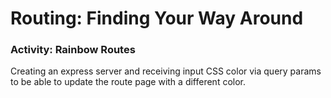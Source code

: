 # Routing: Finding Your Way Around

### Activity: Rainbow Routes

Creating an express server and receiving input CSS color via query params to be able to update the route page with a different color.
